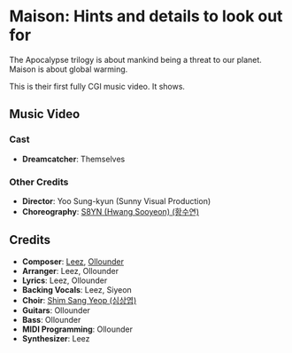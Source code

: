 # Maison: Hints and details to look out for

The Apocalypse trilogy is about mankind being a threat to our planet.
Maison is about global warming.

This is their first fully CGI music video. It shows.

## Music Video

### Cast

* **Dreamcatcher**: Themselves

### Other Credits

* **Director**: Yoo Sung-kyun (Sunny Visual Production)
* **Choreography**: [S8YN (Hwang Sooyeon) (황수연)](https://kpop.fandom.com/wiki/Hwang_Sooyeon)

## Credits

* **Composer**: [Leez](https://www.discogs.com/artist/6450670-Leez-2), [Ollounder](https://www.discogs.com/artist/6450665-Ollounder)
* **Arranger**: Leez, Ollounder
* **Lyrics**: Leez, Ollounder
* **Backing Vocals**: Leez, Siyeon
* **Choir**: [Shim Sang Yeop (심상엽)](https://www.discogs.com/artist/7413969-%EC%8B%AC%EC%83%81%EC%97%BD)
* **Guitars**: Ollounder
* **Bass**: Ollounder
* **MIDI Programming**: Ollounder
* **Synthesizer**: Leez
